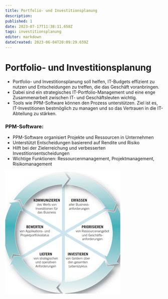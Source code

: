 ```yaml
---
title: Portfolio- und Investitionsplanung
description: 
published: 1
date: 2023-07-17T11:38:11.658Z
tags: investitionsplanung
editor: markdown
dateCreated: 2023-06-04T20:09:29.659Z
---
```


# Portfolio- und Investitionsplanung

- Portfolio- und Investitionsplanung soll helfen, IT-Budgets effizient zu nutzen und Entscheidungen zu treffen, die das Geschäft voranbringen.
- Dabei sind ein strategisches IT-Portfolio-Management und eine enge Zusammenarbeit zwischen IT- und Geschäftsleuten wichtig.
- Tools wie PPM-Software können den Prozess unterstützen. Ziel ist es, IT-Investitionen bestmöglich zu managen und so das Vertrauen in die IT-Abteilung zu stärken.

### PPM-Software:

- PPM-Software organisiert Projekte und Ressourcen in Unternehmen
- Unterstützt Entscheidungen basierend auf Rendite und Risiko
- Hilft bei der Zielerreichung und verbesserten Investitionsentscheidungen
- Wichtige Funktionen: Ressourcenmanagement, Projektmanagement, Risikomanagement

![portfolio_und_investitions.gif](/fom/semester-4/it-management/portfolio_und_investitions.gif)
